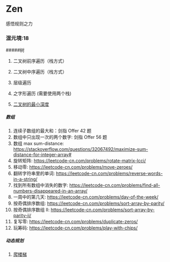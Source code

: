 # Zen
感悟规则之力



### 混元境:18

#####树

1. 二叉树前序遍历（栈方式）

2. 二叉树中序遍历（栈方式）

3. 层级遍历

4. 之字形遍历 (需要使用两个栈)

5. [二叉树的最小深度](https://leetcode-cn.com/problems/minimum-depth-of-binary-tree/)

   

##### 数组

1. 连续子数组的最大和：剑指 Offer 42 题
2. 数组中只出现一次的两个数字: 剑指 Offer 56 题
3. 数组 max sum-distance: https://stackoverflow.com/questions/32067492/maximize-sum-distance-for-integer-array#
4. 旋转矩阵: https://leetcode-cn.com/problems/rotate-matrix-lcci/
5. 移动零: https://leetcode-cn.com/problems/move-zeroes/
6. 翻转字符串里的单词: https://leetcode-cn.com/problems/reverse-words-in-a-string/
7. 找到所有数组中消失的数字: https://leetcode-cn.com/problems/find-all-numbers-disappeared-in-an-array/
8. 一周中的第几天: https://leetcode-cn.com/problems/day-of-the-week/
9. 按奇偶排序数组: https://leetcode-cn.com/problems/sort-array-by-parity/
10. 按奇偶排序数组 II: https://leetcode-cn.com/problems/sort-array-by-parity-ii/
11. 复写零: https://leetcode-cn.com/problems/duplicate-zeros/
12. 玩筹码: https://leetcode-cn.com/problems/play-with-chips/

##### 动态规划

1. [爬楼梯](https://leetcode-cn.com/problems/climbing-stairs/) 